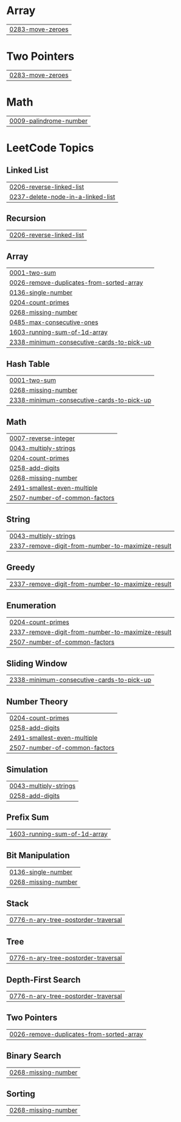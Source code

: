 # Array
|  |
| ------- |
| [0283-move-zeroes](https://github.com/Rahulrockss/LeetCode/tree/master/0283-move-zeroes) |


# Two Pointers
|  |
| ------- |
| [0283-move-zeroes](https://github.com/Rahulrockss/LeetCode/tree/master/0283-move-zeroes) |
# Math
|  |
| ------- |
| [0009-palindrome-number](https://github.com/Rahulrockss/LeetCode/tree/master/0009-palindrome-number) |
<!---LeetCode Topics Start-->
# LeetCode Topics
## Linked List
|  |
| ------- |
| [0206-reverse-linked-list](https://github.com/Rahulrockss/LeetCode/tree/master/0206-reverse-linked-list) |
| [0237-delete-node-in-a-linked-list](https://github.com/Rahulrockss/LeetCode/tree/master/0237-delete-node-in-a-linked-list) |
## Recursion
|  |
| ------- |
| [0206-reverse-linked-list](https://github.com/Rahulrockss/LeetCode/tree/master/0206-reverse-linked-list) |
## Array
|  |
| ------- |
| [0001-two-sum](https://github.com/Rahulrockss/LeetCode/tree/master/0001-two-sum) |
| [0026-remove-duplicates-from-sorted-array](https://github.com/Rahulrockss/LeetCode/tree/master/0026-remove-duplicates-from-sorted-array) |
| [0136-single-number](https://github.com/Rahulrockss/LeetCode/tree/master/0136-single-number) |
| [0204-count-primes](https://github.com/Rahulrockss/LeetCode/tree/master/0204-count-primes) |
| [0268-missing-number](https://github.com/Rahulrockss/LeetCode/tree/master/0268-missing-number) |
| [0485-max-consecutive-ones](https://github.com/Rahulrockss/LeetCode/tree/master/0485-max-consecutive-ones) |
| [1603-running-sum-of-1d-array](https://github.com/Rahulrockss/LeetCode/tree/master/1603-running-sum-of-1d-array) |
| [2338-minimum-consecutive-cards-to-pick-up](https://github.com/Rahulrockss/LeetCode/tree/master/2338-minimum-consecutive-cards-to-pick-up) |
## Hash Table
|  |
| ------- |
| [0001-two-sum](https://github.com/Rahulrockss/LeetCode/tree/master/0001-two-sum) |
| [0268-missing-number](https://github.com/Rahulrockss/LeetCode/tree/master/0268-missing-number) |
| [2338-minimum-consecutive-cards-to-pick-up](https://github.com/Rahulrockss/LeetCode/tree/master/2338-minimum-consecutive-cards-to-pick-up) |
## Math
|  |
| ------- |
| [0007-reverse-integer](https://github.com/Rahulrockss/LeetCode/tree/master/0007-reverse-integer) |
| [0043-multiply-strings](https://github.com/Rahulrockss/LeetCode/tree/master/0043-multiply-strings) |
| [0204-count-primes](https://github.com/Rahulrockss/LeetCode/tree/master/0204-count-primes) |
| [0258-add-digits](https://github.com/Rahulrockss/LeetCode/tree/master/0258-add-digits) |
| [0268-missing-number](https://github.com/Rahulrockss/LeetCode/tree/master/0268-missing-number) |
| [2491-smallest-even-multiple](https://github.com/Rahulrockss/LeetCode/tree/master/2491-smallest-even-multiple) |
| [2507-number-of-common-factors](https://github.com/Rahulrockss/LeetCode/tree/master/2507-number-of-common-factors) |
## String
|  |
| ------- |
| [0043-multiply-strings](https://github.com/Rahulrockss/LeetCode/tree/master/0043-multiply-strings) |
| [2337-remove-digit-from-number-to-maximize-result](https://github.com/Rahulrockss/LeetCode/tree/master/2337-remove-digit-from-number-to-maximize-result) |
## Greedy
|  |
| ------- |
| [2337-remove-digit-from-number-to-maximize-result](https://github.com/Rahulrockss/LeetCode/tree/master/2337-remove-digit-from-number-to-maximize-result) |
## Enumeration
|  |
| ------- |
| [0204-count-primes](https://github.com/Rahulrockss/LeetCode/tree/master/0204-count-primes) |
| [2337-remove-digit-from-number-to-maximize-result](https://github.com/Rahulrockss/LeetCode/tree/master/2337-remove-digit-from-number-to-maximize-result) |
| [2507-number-of-common-factors](https://github.com/Rahulrockss/LeetCode/tree/master/2507-number-of-common-factors) |
## Sliding Window
|  |
| ------- |
| [2338-minimum-consecutive-cards-to-pick-up](https://github.com/Rahulrockss/LeetCode/tree/master/2338-minimum-consecutive-cards-to-pick-up) |
## Number Theory
|  |
| ------- |
| [0204-count-primes](https://github.com/Rahulrockss/LeetCode/tree/master/0204-count-primes) |
| [0258-add-digits](https://github.com/Rahulrockss/LeetCode/tree/master/0258-add-digits) |
| [2491-smallest-even-multiple](https://github.com/Rahulrockss/LeetCode/tree/master/2491-smallest-even-multiple) |
| [2507-number-of-common-factors](https://github.com/Rahulrockss/LeetCode/tree/master/2507-number-of-common-factors) |
## Simulation
|  |
| ------- |
| [0043-multiply-strings](https://github.com/Rahulrockss/LeetCode/tree/master/0043-multiply-strings) |
| [0258-add-digits](https://github.com/Rahulrockss/LeetCode/tree/master/0258-add-digits) |
## Prefix Sum
|  |
| ------- |
| [1603-running-sum-of-1d-array](https://github.com/Rahulrockss/LeetCode/tree/master/1603-running-sum-of-1d-array) |
## Bit Manipulation
|  |
| ------- |
| [0136-single-number](https://github.com/Rahulrockss/LeetCode/tree/master/0136-single-number) |
| [0268-missing-number](https://github.com/Rahulrockss/LeetCode/tree/master/0268-missing-number) |
## Stack
|  |
| ------- |
| [0776-n-ary-tree-postorder-traversal](https://github.com/Rahulrockss/LeetCode/tree/master/0776-n-ary-tree-postorder-traversal) |
## Tree
|  |
| ------- |
| [0776-n-ary-tree-postorder-traversal](https://github.com/Rahulrockss/LeetCode/tree/master/0776-n-ary-tree-postorder-traversal) |
## Depth-First Search
|  |
| ------- |
| [0776-n-ary-tree-postorder-traversal](https://github.com/Rahulrockss/LeetCode/tree/master/0776-n-ary-tree-postorder-traversal) |
## Two Pointers
|  |
| ------- |
| [0026-remove-duplicates-from-sorted-array](https://github.com/Rahulrockss/LeetCode/tree/master/0026-remove-duplicates-from-sorted-array) |
## Binary Search
|  |
| ------- |
| [0268-missing-number](https://github.com/Rahulrockss/LeetCode/tree/master/0268-missing-number) |
## Sorting
|  |
| ------- |
| [0268-missing-number](https://github.com/Rahulrockss/LeetCode/tree/master/0268-missing-number) |
<!---LeetCode Topics End-->